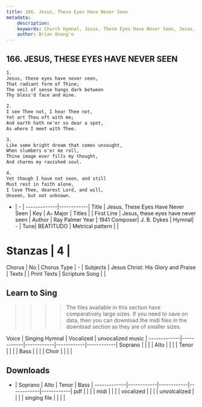 ```yaml
---
title: 166. Jesus, These Eyes Have Never Seen
metadata:
    description: 
    keywords: Church Hymnal, Jesus, These Eyes Have Never Seen, Jesus, these eyes have never seen, 
    author: Brian Onang'o
---
```



## 166. JESUS, THESE EYES HAVE NEVER SEEN

```txt
1.
Jesus, these eyes have never seen, 
That radiant form of Thine; 
The veil of sense hangs dark between 
Thy bless'd face and mine. 

2.
I see Thee not, I hear Thee not, 
Yet art Thou oft with me; 
And earth hath ne'er so dear a spot, 
As where I meet with Thee. 

3.
Like some bright dream that comes unsought, 
When slumbers o'er me roll, 
Thine image ever fills my thought, 
And charms my ravished soul. 

4.
Yet though I have not seen, and still 
Must rest in faith alone, 
I love Thee, dearest Lord, and will, 
Unseen, but not unknown.

```

- |   -  |
-------------|------------|
Title | Jesus, These Eyes Have Never Seen |
Key | A♭ Major |
Titles |  |
First Line | Jesus, these eyes have never seen |
Author | Ray Palmer
Year | 1941
Composer| J. B. Dykes |
Hymnal|  - |
Tune| BEATITUDO |
Metrical pattern | |
# Stanzas | 4 |
Chorus | No |
Chorus Type | - |
Subjects | Jesus Christ: His Glory and Praise |
Texts |  |
Print Texts | 
Scripture Song |  |
  
## Learn to Sing

>>>> The files available in this section have comparatively large sizes. If you need to save on data, then you can download the midi files in the download section as they are of smaller sizes.

Voice |  Singing Hymnal | Vocalized | unvocalized music |
-------------|------------|------------|------------|------------|
Soprano | | | |
Alto | | | |
Tenor | | | |
Bass | | | |
Choir | | | |

## Downloads

- |  Soprano | Alto | Tenor | Bass |
-------------|------------|------------|------------|------------|
pdf | | | |
midi | | | |
vocalized | | | |
unvolcalized | | | |
singing file | | | |
  